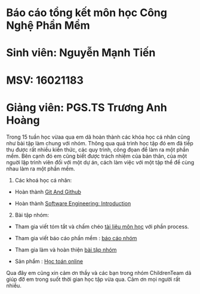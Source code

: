 # Báo cáo tổng kết môn học Công Nghệ Phần Mềm 


# Sinh viên: Nguyễn Mạnh Tiến
# MSV: 16021183

# Giảng viên: PGS.TS Trương Anh Hoàng

Trong 15 tuần học vừaa qua em dã hoàn thành các khóa học cá nhân cũng như bài tập làm chung với nhóm. Thông qua quá trình học tập đó em đã tiếp thu được rất nhiều kiến thức, các quy trình, công đọan để làm ra một phần mềm. Bên cạnh đó em cũng biết được trách nhiệm của bản thân, của một nguời lập trình viên đối với một dự án, cách làm việc với một tập thể để cùng nhau làm ra một phần mềm. 
 
1. Các khoá học cá nhân:
	
- Hoàn thành [Git And Github](https://github.com/truonganhhoang/INT2208-2-2018/tree/master/NguyenManhTien16021183)
	
- Hoàn thành [Software Engineering: Introduction](https://github.com/truonganhhoang/INT2208-2-2018/tree/master/NguyenManhTien16021183)



2. Bài tập nhóm:
	
- Tham gia viết tóm tắt và chấm chéo [tài liệu môn học](https://docs.google.com/document/d/1a4i_31R8WBUAnF91syr1FwBpKoAiTY6rEJt1xWjb74M/edit#) với phần process. 
	
- Tham gia viết báo cáo phần mềm : [báo cáo nhóm](https://docs.google.com/document/d/1GindPYEOervh_Tc985ib1UAhPYS2SZe4ZT2_SSZJebk/edit#heading=h.c977fg1e7e4v)
	
- Tham gia làm và hoàn thiện [bài tập nhóm](https://github.com/ThuyTienUet/MathFun)

- Sản phẩm : [Học toán online](https://mathfun-angular-childrenteam.firebaseapp.com/)

Qua đây em cũng xin cảm ơn thầy và các bạn trong nhóm ChildrenTeam dã giúp đỡ em trong suốt thời gian học tập vừa qua. Cảm ơn mọi người rất nhiều.
